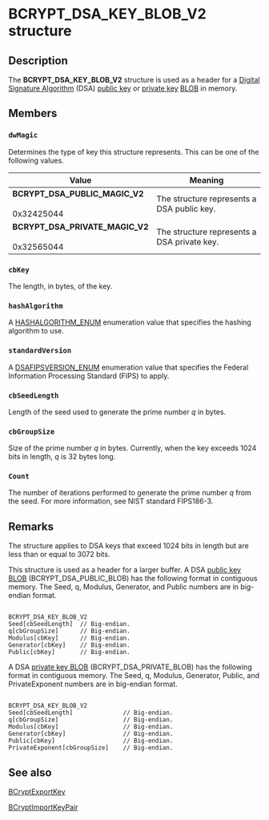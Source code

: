 # BCRYPT_DSA_KEY_BLOB_V2 structure

## Description

The **BCRYPT_DSA_KEY_BLOB_V2** structure is used as a header for a [Digital Signature Algorithm](https://learn.microsoft.com/windows/desktop/SecGloss/d-gly) (DSA) [public key](https://learn.microsoft.com/windows/desktop/SecGloss/p-gly) or [private key](https://learn.microsoft.com/windows/desktop/SecGloss/p-gly) [BLOB](https://learn.microsoft.com/windows/desktop/SecGloss/b-gly) in memory.

## Members

### `dwMagic`

Determines the type of key this structure represents. This can be one of the following values.

| Value | Meaning |
| --- | --- |
| **BCRYPT_DSA_PUBLIC_MAGIC_V2**<br><br>0x32425044 | The structure represents a DSA public key. |
| **BCRYPT_DSA_PRIVATE_MAGIC_V2**<br><br>0x32565044 | The structure represents a DSA private key. |

### `cbKey`

The length, in bytes, of the key.

### `hashAlgorithm`

A [HASHALGORITHM_ENUM](https://learn.microsoft.com/windows/desktop/api/bcrypt/ne-bcrypt-hashalgorithm_enum) enumeration value that specifies the hashing algorithm to use.

### `standardVersion`

A [DSAFIPSVERSION_ENUM](https://learn.microsoft.com/windows/desktop/api/bcrypt/ne-bcrypt-dsafipsversion_enum) enumeration value that specifies the Federal Information Processing Standard (FIPS) to apply.

### `cbSeedLength`

Length of the seed used to generate the prime number *q* in bytes.

### `cbGroupSize`

Size of the prime number *q* in bytes. Currently, when the key exceeds 1024 bits in length, *q* is 32 bytes long.

### `Count`

The number of iterations performed to generate the prime number *q* from the seed. For more information, see NIST standard FIPS186-3.

## Remarks

The structure applies to DSA keys that exceed 1024 bits in length but are less than or equal to 3072 bits.

This structure is used as a header for a larger buffer. A DSA [public key BLOB](https://learn.microsoft.com/windows/desktop/SecGloss/p-gly) (BCRYPT_DSA_PUBLIC_BLOB) has the following format in contiguous memory. The Seed, q, Modulus, Generator, and Public numbers are in big-endian format.

``` syntax

BCRYPT_DSA_KEY_BLOB_V2
Seed[cbSeedLength]  // Big-endian.
q[cbGroupSize]      // Big-endian.
Modulus[cbKey]      // Big-endian.
Generator[cbKey]    // Big-endian.
Public[cbKey]       // Big-endian.

```

A DSA [private key BLOB](https://learn.microsoft.com/windows/desktop/SecGloss/p-gly) (BCRYPT_DSA_PRIVATE_BLOB) has the following format in contiguous memory. The Seed, q, Modulus, Generator, Public, and PrivateExponent numbers are in big-endian format.

``` syntax

BCRYPT_DSA_KEY_BLOB_V2
Seed[cbSeedLength]              // Big-endian.
q[cbGroupSize]                  // Big-endian.
Modulus[cbKey]                  // Big-endian.
Generator[cbKey]                // Big-endian.
Public[cbKey]                   // Big-endian.
PrivateExponent[cbGroupSize]    // Big-endian.

```

## See also

[BCryptExportKey](https://learn.microsoft.com/windows/desktop/api/bcrypt/nf-bcrypt-bcryptexportkey)

[BCryptImportKeyPair](https://learn.microsoft.com/windows/desktop/api/bcrypt/nf-bcrypt-bcryptimportkeypair)